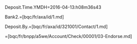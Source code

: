 Deposit.Time.YMDH=2016-04-13:h08m36s43

Bank2.=[bqc/fr/axa/id/1.md]

Deposit.By.=[bqc/fr/axa/id/321001/Contact/1.md]

=[bqc/fr/bnpp/a5we/Account/Check/00001/03-Endorse.md]
